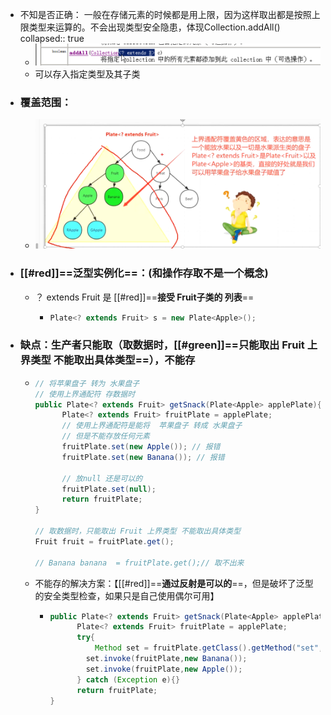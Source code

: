 - 不知是否正确： 一般在存储元素的时候都是用上限，因为这样取出都是按照上限类型来运算的。不会出现类型安全隐患，体现Collection.addAll()
  collapsed:: true
	- ![image.png](../assets/image_1688035180763_0.png)
	- 可以存入指定类型及其子类
- ### 覆盖范围：
	- ![上界通配符.png](../assets/上界通配符_1644484964095_0.png)
- ### **[[#red]]==泛型实例化==**：(和操作存取不是一个概念)
	- ？ extends Fruit 是 [[#red]]==**接受 Fruit子类的 列表**==
		- ```java
		  Plate<? extends Fruit> s = new Plate<Apple>();
		  ```
- ### 缺点：生产者只能取（取数据时，[[#green]]==**只能取出 Fruit 上界类型 不能取出具体类型**==），不能存
	- ```java
	  // 将苹果盘子 转为 水果盘子  
	  // 使用上界通配符 存数据时
	  public Plate<? extends Fruit> getSnack(Plate<Apple> applePlate){  
	        Plate<? extends Fruit> fruitPlate = applePlate;
	        // 使用上界通配符是能将  苹果盘子 转成 水果盘子
	        // 但是不能存放任何元素 
	        fruitPlate.set(new Apple()); // 报错
	        fruitPlate.set(new Banana()); // 报错
	        
	        // 放null 还是可以的
	        fruitPlate.set(null);
	        return fruitPlate;
	  }
	  
	  // 取数据时，只能取出 Fruit 上界类型 不能取出具体类型
	  Fruit fruit = fruitPlate.get();
	  
	  // Banana banana  = fruitPlate.get();// 取不出来
	  
	  ```
	- 不能存的解决方案：【[[#red]]==**通过反射是可以的**==，但是破坏了泛型的安全类型检查，如果只是自己使用偶尔可用】
		- ```java
		  public Plate<? extends Fruit> getSnack(Plate<Apple> applePlate){  
		        Plate<? extends Fruit> fruitPlate = applePlate;
		        try{
		        	Method set = fruitPlate.getClass().getMethod("set",Object.class);
		          set.invoke(fruitPlate,new Banana());
		          set.invoke(fruitPlate,new Apple());
		        } catch (Exception e){}
		        return fruitPlate;
		  }
		  
		  ```